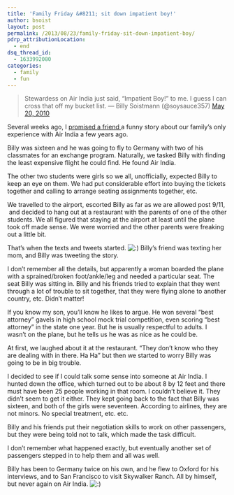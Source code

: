 ```yaml
---
title: 'Family Friday &#8211; sit down impatient boy!'
author: bsoist
layout: post
permalink: /2013/08/23/family-friday-sit-down-impatient-boy/
pdrp_attributionLocation:
  - end
dsq_thread_id:
  - 1633992080
categories:
  - family
  - fun
---
```

<blockquote class="twitter-tweet">
  <p>
    Stewardess on Air India just said, &#8220;Impatient Boy!&#8221; to me. I guess I can cross that off my bucket list. — Billy Soistmann (@soysauce357) <a href="https://twitter.com/soysauce357/statuses/14388506391">May 20, 2010</a>
  </p>
</blockquote>

Several weeks ago, I [promised a friend ][1]a funny story about our family&#8217;s only experience with Air India a few years ago.

Billy was sixteen and he was going to fly to Germany with two of his classmates for an exchange program. Naturally, we tasked Billy with finding the least expensive flight he could find. He found Air India.

The other two students were girls so we all, unofficially, expected Billy to keep an eye on them. We had put considerable effort into buying the tickets together and calling to arrange seating assignments together, etc.

We travelled to the airport, escorted Billy as far as we are allowed post 9/11,  and decided to hang out at a restaurant with the parents of one of the other students. We all figured that staying at the airport at least until the plane took off made sense. We were worried and the other parents were freaking out a little bit.

That&#8217;s when the texts and tweets started. <img src='http://archive.whsjr.soistmann.com/oped/wp-includes/images/smilies/icon_smile.gif' alt=':)' class='wp-smiley' /> Billy&#8217;s friend was texting her mom, and Billy was tweeting the story.

I don&#8217;t remember all the details, but apparently a woman boarded the plane with a sprained/broken foot/ankle/leg and needed a particular seat. The seat Billy was sitting in. Billy and his friends tried to explain that they went through a lot of trouble to sit together, that they were flying alone to another country, etc. Didn&#8217;t matter!

If you know my son, you&#8217;ll know he likes to argue. He won several &#8220;best attorney&#8221; gavels in high school mock trial competition, even scoring &#8220;best attorney&#8221; in the state one year. But he is usually respectful to adults. I wasn&#8217;t on the plane, but he tells us he was as nice as he could be.

At first, we laughed about it at the restaurant. &#8220;They don&#8217;t know who they are dealing with in there. Ha Ha&#8221; but then we started to worry Billy was going to be in big trouble.

I decided to see if I could talk some sense into someone at Air India. I hunted down the office, which turned out to be about 8 by 12 feet and there must have been 25 people working in that room. I couldn&#8217;t believe it. They didn&#8217;t seem to get it either. They kept going back to the fact that Billy was sixteen, and both of the girls were seventeen. According to airlines, they are not minors. No special treatment, etc. etc.

Billy and his friends put their negotiation skills to work on other passengers, but they were being told not to talk, which made the task difficult.

I don&#8217;t remember what happened exactly, but eventually another set of passengers stepped in to help them and all was well.

Billy has been to Germany twice on his own, and he flew to Oxford for his interviews, and to San Francisco to visit Skywalker Ranch. All by himself, but never again on Air India. <img src='http://archive.whsjr.soistmann.com/oped/wp-includes/images/smilies/icon_smile.gif' alt=':)' class='wp-smiley' />

 [1]: http://www.alearningaday.com/2013/07/not-meant-to-be.html#comment-957539923
